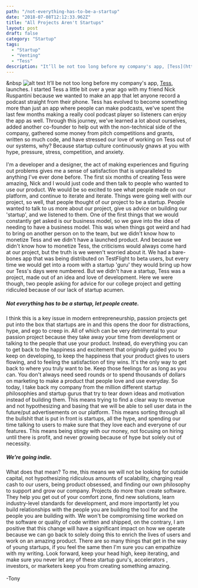 ```yaml
---
path: "/not-everything-has-to-be-a-startup"
date: "2018-07-08T12:12:33.962Z"
title: "All Projects Aren't Startups"
layout: post
draft: false
category: "Startup"
tags:
  - "Startup"
  - "Venting" 
  - "Tess"
description: "It’ll be not too long before my company's app, [Tess](http://tess.fm), launches. I started Tess a little bit over a year ago with my friend Nick Ruspantini because we wanted to make an app that let anyone record a podcast straight from their phone. We've learned much on the way."
---
```

&nbsp
![alt text](https://cdn-images-1.medium.com/max/1600/1*sxi1tCWJ4n3zgnd-ZgGRvQ@2x.jpeg)
It’ll be not too long before my company's app, [Tess](http://tess.fm), launches. I started Tess a little bit over a year ago with my friend Nick Ruspantini because we wanted to make an app that let anyone record a podcast straight from their phone. Tess has evolved to become something more than just an app where people can make podcasts, we've spent the last few months making a really cool podcast player so listeners can enjoy the app as well.
Through this journey, we've learned a lot about ourselves, added another co-founder to help out with the non-technical side of the company, gathered some money from pitch competitions and grants, written so much code, and have stressed our love of working on Tess out of our systems, why? Because startup culture continuously gnaws at you with hype, pressure, stress, competition, and anxiety.
<br>
<br>
I'm a developer and a designer, the act of making experiences and figuring out problems gives me a sense of satisfaction
 that is unparalleled to anything I've ever done before. The first six months of creating Tess were amazing, Nick and I
 would just code and then talk to people who wanted to use our product. We would be so excited to see what people made
 on our platform, and continue to iterate and iterate.
Things were going well with our project, so well, that people thought of our project to be a startup. People wanted to
talk to us more about our project, give us advice on building our 'startup', and we listened to them. One of the first things that we would constantly get asked is our business model, so we gave into the idea of needing to have a business model. This was when things got weird and had to bring on another person on to the team, but we didn't know how to monetize Tess and we didn't have a launched product. And because we didn't know how to monetize Tess, the criticisms would always come hard at our project, but the truth is we weren't worried about it. We had a bare-bones app that was being distributed on TestFlight to beta users, but every time we would get into a room with a startup 'guru' they would bring up how our Tess's days were numbered. But we didn't have a startup, Tess was a project, made out of an idea and love of development. Here we were though, two people asking for advice for our college project and getting ridiculed because of our lack of startup acumen.

##### Not everything has to be a startup, let people create.

I think this is a key issue in modern entrepreneurship, passion projects get put into the box that startups are in and this opens the door for distractions, hype, and ego to creep in. All of which can be very detrimental to your passion project because they take away your time from development or talking to the people that use your product. Instead, do everything you can to get back to the happiness and excitement that originally guided you to keep on developing, to keep the happiness that your product gives to users flowing, and to feeling the satisfaction of tiny wins. It's the only way to get back to where you truly want to be. Keep those feelings for as long as you can.
You don't always need seed rounds or to spend thousands of dollars on marketing to make a product that people love and use everyday.
So today, I take back my company from the million different startup philosophies and startup gurus that try to tear down
ideas and motivation instead of building them. This means trying to find a clear way to revenue and not hypothesizing and basing that we will be able to sell user data in the future/put advertisements on our platform. This means sorting through all the bullshit that is put in front is startups, all the hype, and spending our time talking to users to make sure that they love each and everyone of our features. This means being stingy with our money, not focusing on hiring until there is profit, and never growing because of hype but solely out of necessity.

##### We're going indie.

What does that mean? To me, this means we will not be looking for outside capital, not hypothesizing ridiculous amounts
of scalability, charging real cash to our users, being product obsessed, and finding our own philosophy to support and grow our company.
Projects do more than create software. They help you get out of your comfort zone, find new solutions, learn industry-level standards for development, and more importantly let you build relationships with the people you are building the tool for and the people you are building with.
We won't be compromising time worked on the software or quality of code written and shipped, on the contrary, I am positive that this change will have a significant impact on how we operate because we can go back to solely doing this to enrich the lives of users and work on an amazing product. There are so many things that get in the way of young startups, if you feel the same then I'm sure you can empathize with my writing.
Look forward, keep your head high, keep iterating, and make sure you never let any of these startup guru's, accelerators
, investors, or marketers keep you from creating something amazing.
<br>
<br>
-Tony